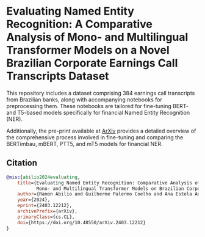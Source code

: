 # Evaluating Named Entity Recognition: A Comparative Analysis of Mono- and Multilingual Transformer Models on a Novel Brazilian Corporate Earnings Call Transcripts Dataset

This repository includes a dataset comprising 384 earnings call transcripts from Brazilian banks, along with accompanying notebooks for preprocessing them. These notebooks are tailored for fine-tuning BERT- and T5-based models specifically for financial Named Entity Recognition (NER).

Additionally, the pre-print available at [ArXiv](https://doi.org/10.48550/arXiv.2403.12212) provides a detailed overview of the comprehensive process involved in fine-tuning and comparing the BERTimbau, mBERT, PTT5, and mT5 models for financial NER.

## Citation

```bibtex
@misc{abilio2024evaluating,
    title={Evaluating Named Entity Recognition: Comparative Analysis of
           Mono- and Multilingual Transformer Models on Brazilian Corporate Earnings Call Transcriptions}, 
    author={Ramon Abilio and Guilherme Palermo Coelho and Ana Estela Antunes da Silva},
    year={2024},
    eprint={2403.12212},
    archivePrefix={arXiv},
    primaryClass={cs.CL},
    doi={https://doi.org/10.48550/arXiv.2403.12212}
}

